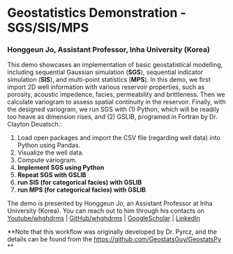 # Geostatistics Demonstration - SGS/SIS/MPS

### Honggeun Jo, Assistant Professor, Inha University (Korea)
This demo showcases an implementation of basic geostatistical modelling, including sequential Gaussian simulation (**SGS**), sequential indicator simulation (**SIS**), and multi-point statistics (**MPS**). In this demo, we first import 2D well information with various reservoir properties, such as porosity, acoustic impedence, facies, permeability and brittleness. Then we calculate variogram to assess spatial continuity in the reservoir. Finally, with the designed variogram, we run SGS with (1) Python, which will be readily too heave as dimension rises, and (2) GSLIB, programed in Fortran by Dr. Clayton Deuatsch.:

1. Load open packages and import the CSV file (regarding well data) into Python using Pandas.
2. Visualize the well data.
3. Compute variogram.
4. **Implement SGS using Python**
5. **Repeat SGS with GSLIB**
6. **run SIS (for categorical facies) with GSLIB**
7. **run MPS (for categorical facies) with GSLIB**

The demo is presented by Honggeun Jo, an Assistant Professor at Inha University (Korea). You can reach out to him through his contacts on [Youtube/whghdrms](https://www.youtube.com/@whghdrms) | [GitHub/whghdrms](https://github.com/whghdrms) |  [GoogleScholar](https://scholar.google.com/citations?user=u0OE5CIAAAAJ&hl=en) | [LinkedIn](https://www.linkedin.com/in/honggeun-jo/)

**Note that this workflow was originally developed by Dr. Pyrcz, and the details can be found from the https://github.com/GeostatsGuy/GeostatsPy **
